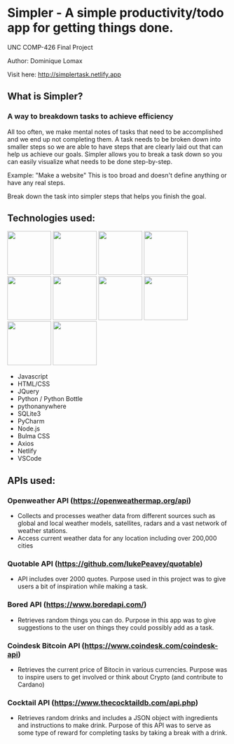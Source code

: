 # Simpler - A simple productivity/todo app for getting things done.
UNC COMP-426 Final Project

Author: Dominique Lomax

Visit here: http://simplertask.netlify.app


## What is Simpler?
### A way to breakdown tasks to achieve efficiency

All too often, we make mental notes of tasks that need to be accomplished and we end up not completing them. A task needs to be broken down into smaller steps so we are able to have steps that are clearly laid out that can help us achieve our goals. Simpler allows you to break a task down so you can easily visualize what needs to be done step-by-step.

Example: "Make a website" This is too broad and doesn't define anything or have any real steps.

Break down the task into simpler steps that helps you finish the goal.

## Technologies used:
[<img src="https://i.postimg.cc/wT7GyPjn/javascript.png" width="100" height="100">](https://javascript.com)
[<img src="https://i.postimg.cc/rsPcGrWT/html.png" width="100" height="100">](https://developer.mozilla.org/en-US/docs/Web/HTML)
[<img src="https://i.postimg.cc/Hs8CDjXJ/css.png" width="100" height="100">](https://developer.mozilla.org/en-US/docs/Web/CSS)
[<img src="https://i.postimg.cc/FsJVLvm2/jquery.png" width="100" height="100">](https://jquery.com)
[<img src="https://i.postimg.cc/FsN0wk2p/python.png" width="100" height="100">](https://python.org)
[<img src="https://i.postimg.cc/7Zf1NGGL/bottle.png" width="100" height="100">](http://bottlepy.org/docs/dev/?ref=stackshare)
[<img src="https://i.postimg.cc/x1Vhw597/nodejs.png" width="100" height="100">](https://nodejs.org)
[<img src="https://i.postimg.cc/mDF2dVLD/bulma-logo.png" width="100" height="100">](https://bulma.io/)
[<img src="https://i.postimg.cc/tC6W1tF9/netlify.png" width="100" height="100">](https://www.netlify.com/)
[<img src="https://i.postimg.cc/7YbTvvxs/vscode.png" width="100" height="100">](https://code.visualstudio.com/)

- Javascript
- HTML/CSS
- JQuery
- Python / Python Bottle
- pythonanywhere
- SQLite3
- PyCharm
- Node.js
- Bulma CSS
- Axios
- Netlify
- VSCode


## APIs used:
### Openweather API (https://openweathermap.org/api)
- Collects and processes weather data from different sources such as global and local weather models, satellites, radars and a vast network of weather stations.
- Access current weather data for any location including over 200,000 cities

### Quotable API (https://github.com/lukePeavey/quotable)
- API includes over 2000 quotes. Purpose used in this project was to give users a bit of inspiration while making a task.

### Bored API (https://www.boredapi.com/)
- Retrieves random things you can do. Purpose in this app was to give suggestions to the user on things they could possibly add as a task.

### Coindesk Bitcoin API (https://www.coindesk.com/coindesk-api)
- Retrieves the current price of Bitocin in various currencies. Purpose was to inspire users to get involved or think about Crypto (and contribute to Cardano)

### Cocktail API (https://www.thecocktaildb.com/api.php)
- Retrieves random drinks and includes a JSON object with ingredients and instructions to make drink. Purpose of this API was to serve as some type of reward for completing tasks by taking a break with a drink.
